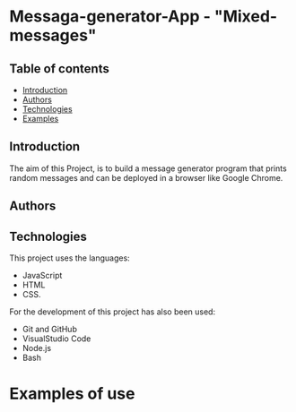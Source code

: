 # Messaga-generator-App - "Mixed-messages"

## Table of contents
* [Introduction](#Introduction)
* [Authors](#Authors)
* [Technologies](#Technologies)
* [Examples](#Examples)

## Introduction
The aim of this Project, is to build a message generator program that prints random messages and can be deployed in a browser like Google Chrome.

## Authors



## Technologies
This project uses the languages:
* JavaScript
* HTML
* CSS.


For the development of this project has also been used:
* Git and GitHub
* VisualStudio Code
* Node.js
* Bash

# Examples of use

